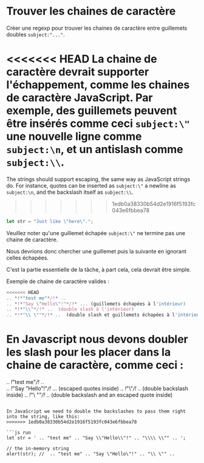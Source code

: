 # Trouver les chaines de caractère

Créer une regexp pour trouver les chaines de caractère entre guillemets doubles `subject:"..."`.

<<<<<<< HEAD
La chaine de caractère devrait supporter l'échappement, comme les chaines de caractère JavaScript. Par exemple, des guillemets peuvent être insérés comme ceci `subject:\"` une nouvelle ligne comme `subject:\n`, et un antislash comme `subject:\\`.
=======
The strings should support escaping, the same way as JavaScript strings do. For instance, quotes can be inserted as `subject:\"` a newline as `subject:\n`, and the backslash itself as `subject:\\`.
>>>>>>> 1edb0a38330b54d2e1916f5193fc043e6fbbea78

```js
let str = "Just like \"here\".";
```

Veuillez noter qu'une guillemet échapée `subject:\"` ne termine pas une chaine de caractère.

Nous devrions donc chercher une guillemet puis la suivante en ignorant celles échapées.

C'est la partie essentielle de la tâche, à part cela, cela devrait être simple.

Exemple de chaine de caractère valides :
```js
<<<<<<< HEAD
.. *!*"test me"*/!* ..
.. *!*"Say \"Hello\"!"*/!* ... (guillemets échapées à l'intérieur)
.. *!*"\\"*/!* ..  (double slash à l'intérieur)
.. *!*"\\ \""*/!* ..  (double slash et guillemets échapées à l'intérieur)
```

En Javascript nous devons doubler les slash pour les placer dans la chaine de caractère, comme ceci :
=======
.. *!*"test me"*/!* ..  
.. *!*"Say \"Hello\"!"*/!* ... (escaped quotes inside)
.. *!*"\\"*/!* ..  (double backslash inside)
.. *!*"\\ \""*/!* ..  (double backslash and an escaped quote inside)
```

In JavaScript we need to double the backslashes to pass them right into the string, like this:
>>>>>>> 1edb0a38330b54d2e1916f5193fc043e6fbbea78

```js run
let str = ' .. "test me" .. "Say \\"Hello\\"!" .. "\\\\ \\"" .. ';

// the in-memory string
alert(str); //  .. "test me" .. "Say \"Hello\"!" .. "\\ \"" ..
```
